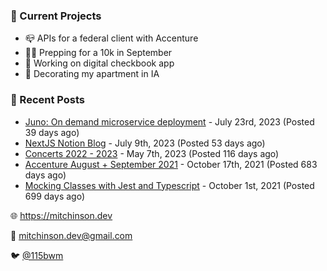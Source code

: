 ### 📌 Current Projects
- 📪 APIs for a federal client with Accenture
- 🏃🏼 Prepping for a 10k in September
- 🤑 Working on digital checkbook app
- 🏡 Decorating my apartment in IA

### 📝 Recent Posts

- [Juno: On demand microservice deployment](https://blog.mitchinson.dev/juno) - July 23rd, 2023 (Posted 39 days ago)
- [NextJS Notion Blog](https://blog.mitchinson.dev/blog-2023) - July 9th, 2023 (Posted 53 days ago)
- [Concerts 2022 - 2023](https://blog.mitchinson.dev/concerts-2023) - May 7th, 2023 (Posted 116 days ago)
- [Accenture August + September 2021](https://blog.mitchinson.dev/pillar/aug-sep-21) - October 17th, 2021 (Posted 683 days ago)
- [Mocking Classes with Jest and Typescript](https://blog.mitchinson.dev/jest-typescript-mocks) - October 1st, 2021 (Posted 699 days ago)

🌐 https://mitchinson.dev

💌 mitchinson.dev@gmail.com

🐦 [@115bwm](https://twitter.com/115bwm)